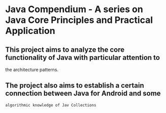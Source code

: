 # Java Compendium - A series on Java Core Principles and Practical Application

## This project aims to analyze the core functionality of Java with particular attention to
the architecture patterns.

## The project also aims to establish a certain connection between Java for Android and some
    algorithmic knowledge of Jav Collections

